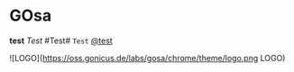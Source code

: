 # GOsa #

**test**
*Test*
#Test#
`Test`
[@test](http://www.heise.de/newsticker)

![LOGO](https://oss.gonicus.de/labs/gosa/chrome/theme/logo.png LOGO)
